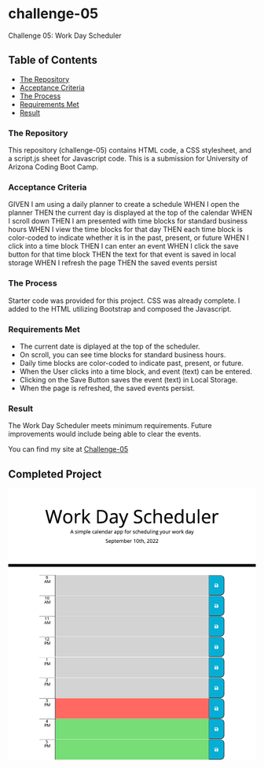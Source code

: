 # challenge-05
Challenge 05: Work Day Scheduler

## **Table of Contents**
* [The Repository](#the-repository)
* [Acceptance Criteria](#acceptance-criteria)
* [The Process](#the-process)
* [Requirements Met](#requirements-met)
* [Result](#result)

### **The Repository**
This repository (challenge-05) contains HTML code, a CSS stylesheet, and a script.js sheet for Javascript code. This is a submission for University of Arizona Coding Boot Camp.

### **Acceptance Criteria**
GIVEN I am using a daily planner to create a schedule
WHEN I open the planner
THEN the current day is displayed at the top of the calendar
WHEN I scroll down
THEN I am presented with time blocks for standard business hours
WHEN I view the time blocks for that day
THEN each time block is color-coded to indicate whether it is in the past, present, or future
WHEN I click into a time block
THEN I can enter an event
WHEN I click the save button for that time block
THEN the text for that event is saved in local storage
WHEN I refresh the page
THEN the saved events persist

### **The Process**
Starter code was provided for this project. CSS was already complete. I added to the HTML utilizing Bootstrap and composed the Javascript.

### **Requirements Met**
* The current date is diplayed at the top of the scheduler.
* On scroll, you can see time blocks for standard business hours.
* Daily time blocks are color-coded to indicate past, present, or future.
* When the User clicks into a time block, and event (text) can be entered.
* Clicking on the Save Button saves the event (text) in Local Storage.
* When the page is refreshed, the saved events persist.

### **Result**
The Work Day Scheduler meets minimum requirements. Future improvements would include being able to clear the events.


You can find my site at [Challenge-05](https://jlmayo.github.io/challenge-05/)

## **Completed Project**
![Screenshot of Work Day Scheduler](https://github.com/jlmayo/challenge-05/blob/main/assets/Work%20Day%20Scheduler%20Screenshot.png)
